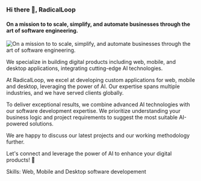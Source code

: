 ### Hi there 👋, RadicalLoop 
#### On a mission to to scale, simplify, and automate businesses through the art of software engineering.
![On a mission to to scale, simplify, and automate businesses through the art of software engineering.](https://pbs.twimg.com/profile_banners/756203505543634945/1671096132/1500x500)

We specialize in building digital products including web, mobile, and desktop applications, integrating cutting-edge AI technologies.

At RadicalLoop, we excel at developing custom applications for web, mobile and desktop, leveraging the power of AI. Our expertise spans multiple industries, and we have served clients globally.

To deliver exceptional results, we combine advanced AI technologies with our software development expertise. We prioritize understanding your business logic and project requirements to suggest the most suitable AI-powered solutions. 

We are happy to discuss our latest projects and our working methodology further.

Let's connect and leverage the power of AI to enhance your digital products! 🌱

Skills: Web, Mobile and Desktop software developement

